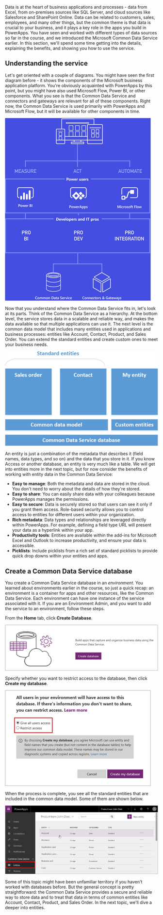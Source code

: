 Data is at the heart of business applications and processes - data from Excel, from on-premises sources like SQL Server, and cloud sources like Salesforce and SharePoint Online. Data can be related to customers, sales, employees, and many other things, but the common theme is that data is crucial to your business, and it plays a key role in the apps you build in PowerApps. You have seen and worked with different types of data sources so far in the course, and we introduced the Microsoft Common Data Service earlier. In this section, we'll spend some time getting into the details, explaining the benefits, and showing you how to use the service.

## Understanding the service
Let's get oriented with a couple of diagrams. You might have seen the first diagram before - it shows the components of the Microsoft business application platform. You're obviously acquainted with PowerApps by this point, but you might have also used Microsoft Flow, Power BI, or other components. What you see is that the Common Data Service and connectors and gateways are relevant for all of these components. Right now, the Common Data Service is used primarily with PowerApps and Microsoft Flow, but it will be available for other components in time.

![Business platform diagram](./media/learning-common-data-service/business-platform.png)

Now that you understand where the Common Data Service fits in, let's look at its parts. Think of the Common Data Service as a hierarchy. At the bottom level, the service stores data in a scalable and reliable way, and makes the data available so that multiple applications can use it. The next level is the common data model that includes many entities used in applications and business processes: entities like Account, Contact, Product, and Sales Order. You can extend the standard entities and create custom ones to meet your business needs.

![Common Data Service architecture diagram](./media/learning-common-data-service/architecture.png)

An entity is just a combination of the metadata that describes it (field names, data types, and so on) and the data that you store in it. If you know Access or another database, an entity is very much like a table. We will get into entities more in the next topic, but for now consider the benefits of working with entity data in the Common Data Service:

* **Easy to manage**: Both the metadata and data are stored in the cloud. You don't need to worry about the details of how they're stored.
* **Easy to share**: You can easily share data with your colleagues because PowerApps manages the permissions.
* **Easy to secure**: Data is securely stored so that users can see it only if you grant them access. Role-based security allows you to control access to entities for different users within your organization.
* **Rich metadata**: Data types and relationships are leveraged directly within PowerApps. For example, defining a field type URL will present your data as a hyperlink within your app.
* **Productivity tools**: Entities are available within the add-ins for Microsoft Excel and Outlook to increase productivity, and ensure your data is accessible.
* **Picklists**: Include picklists from a rich set of standard picklists to provide quick drop downs within your entities and apps.

## Create a Common Data Service database
You create a Common Data Service database in an *environment*. You learned about environments earlier in the course, so just a quick recap: an environment is a container for apps and other resources, like the Common Data Service. Each environment can have one instance of the service associated with it. If you are an Environment Admin, and you want to add the service to an environment, follow these steps.

From the **Home** tab, click **Create Database**.

![Common Data Service create database](./media/learning-common-data-service/create-database.png)

Specify whether you want to restrict access to the database, then click **Create my database**.

![Common Data Service specify access](./media/learning-common-data-service/specify-access.png)

When the process is complete, you see all the standard entities that are included in the common data model. Some of them are shown below.

![Common Data Service standard entities](./media/learning-common-data-service/standard-entities.png)

Some of this topic might have been unfamiliar territory if you haven't worked with databases before. But the general concept is pretty straightforward: the Common Data Service provides a secure and reliable way to store data and to treat that data in terms of common entities like Account, Contact, Product, and Sales Order. In the next topic, we'll dive a deeper into entities.

